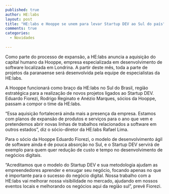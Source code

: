```yaml
---
published: true
author: HE:labs
layout: post
title: "HE:labs e Hooppe se unem para levar Startup DEV ao Sul do país"
comments: true
categories:
  - Novidades
     
---
```

Como parte do processo de expansão, a  HE:labs  anuncia a aquisição do capital humano da Hooppe, empresa especializada em desenvolvimento de software localizada em Londrina.  A partir  deste mês, toda a parte de projetos da paranaense será desenvolvida pela equipe de especialistas da HE:labs.

A Hooppe funcionará como braço da HE:labs no Sul do Brasil, região estratégica para a realização de novos projetos ligados ao Startup DEV. Eduardo Fiorezi, Rodrigo Reginato e Anézio Marques, sócios da Hooppe, passam a  compor o time da HE:labs.

“Essa aquisição fortalecerá ainda mais a presença da empresa. Estamos com planos de expansão de produtos e serviços para o ano que vem e pretendemos abrir novas linhas de trabalhos relacionados a software em outros estados”, diz o sócio-diretor da HE:labs Rafael Lima.

Para o sócio da Hooppe Eduardo Fiorezi, o modelo de desenvolvimento ágil de software ainda é de pouca absorção no Sul, e o Startup DEV servirá de exemplo para quem quer redução de custo e tempo no desenvolvimento de negócios digitais.

“Acreditamos que o modelo do Startup DEV e sua metodologia ajudam as empreendedores aprender e enxugar seu negócio, focando apenas no que é importante para o sucesso do negócio digital. Nossa trabalho com a HE:labs vai melhorar nossa visibilidade no mercado, ajudando em nossos eventos locais e melhorando os negócios aqui da região sul”, prevê Fiorezi.